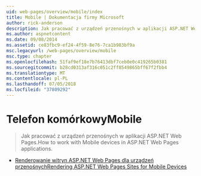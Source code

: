 ```yaml
---
uid: web-pages/overview/mobile/index
title: Mobile | Dokumentacja firmy Microsoft
author: rick-anderson
description: Jak pracować z urządzeń przenośnych w aplikacji ASP.NET Web Pages.
ms.author: aspnetcontent
ms.date: 09/08/2014
ms.assetid: ce83fbc9-ef24-4f59-8e76-7ca1b983bf9a
msc.legacyurl: /web-pages/overview/mobile
msc.type: chapter
ms.openlocfilehash: 51faf9ef18e7b76413dbf7ceb0e0c419265b0381
ms.sourcegitcommit: b28cd0313af316c051c2ff8549865bff67f2fbb4
ms.translationtype: MT
ms.contentlocale: pl-PL
ms.lasthandoff: 07/05/2018
ms.locfileid: "37809292"
---
```

<a name="mobile"></a><span data-ttu-id="44dcf-103">Telefon komórkowy</span><span class="sxs-lookup"><span data-stu-id="44dcf-103">Mobile</span></span>
====================
> <span data-ttu-id="44dcf-104">Jak pracować z urządzeń przenośnych w aplikacji ASP.NET Web Pages.</span><span class="sxs-lookup"><span data-stu-id="44dcf-104">How to work with Mobile devices in ASP.NET Web Pages applications.</span></span>


- [<span data-ttu-id="44dcf-105">Renderowanie witryn ASP.NET Web Pages dla urządzeń przenośnych</span><span class="sxs-lookup"><span data-stu-id="44dcf-105">Rendering ASP.NET Web Pages Sites for Mobile Devices</span></span>](rendering-aspnet-web-pages-sites-for-mobile-devices.md)
